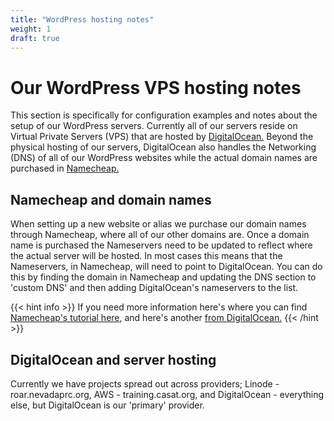 ```yaml
---
title: "WordPress hosting notes"
weight: 1
draft: true
---
```


# Our WordPress VPS hosting notes

This section is specifically for configuration examples and notes about the setup of our WordPress servers. Currently all of our servers reside on Virtual Private Servers (VPS) that are hosted by [DigitalOcean.](https://digitalocean.com) Beyond the physical hosting of our servers, DigitalOcean also handles the Networking (DNS) of all of our WordPress websites while the actual domain names are purchased in [Namecheap.](https://namecheap.com)

## Namecheap and domain names

When setting up a new website or alias we purchase our domain names through Namecheap, where all of our other domains are. Once a domain name is purchased the Nameservers need to be updated to reflect where the actual server will be hosted. In most cases this means that the Nameservers, in Namecheap, will need to point to DigitalOcean. You can do this by finding the domain in Namecheap and updating the DNS section to 'custom DNS' and then adding DigitalOcean's nameservers to the list.

{{< hint info >}}
If you need more information here's where you can find [Namecheap's tutorial here](https://www.namecheap.com/support/knowledgebase/article.aspx/10375/2208/how-do-i-link-a-domain-to-my-digitalocean-account/), and here's another [from DigitalOcean.](https://www.digitalocean.com/community/tutorials/how-to-point-to-digitalocean-nameservers-from-common-domain-registrars)
{{< /hint >}}

## DigitalOcean and server hosting

Currently we have projects spread out across providers; Linode - roar.nevadaprc.org, AWS - training.casat.org, and DigitalOcean - everything else, but DigitalOcean is our 'primary' provider.
